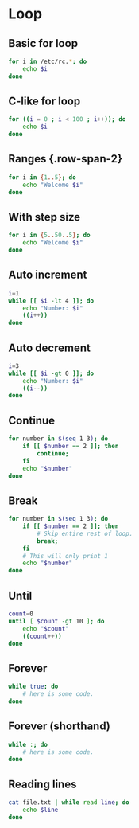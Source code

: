 # Loop

Basic for loop
--------------

```bash
for i in /etc/rc.*; do
    echo $i
done
```

C-like for loop
--------------

```bash
for ((i = 0 ; i < 100 ; i++)); do
    echo $i
done
```

Ranges {.row-span-2}
--------------

```bash
for i in {1..5}; do
    echo "Welcome $i"
done
```

With step size
--------------

```bash
for i in {5..50..5}; do
    echo "Welcome $i"
done
```

Auto increment
-------------

```bash
i=1
while [[ $i -lt 4 ]]; do
    echo "Number: $i"
    ((i++))
done
```

Auto decrement
-------------

```bash
i=3
while [[ $i -gt 0 ]]; do
    echo "Number: $i"
    ((i--))
done
```

Continue
-------------

```bash {data=3,5}
for number in $(seq 1 3); do
    if [[ $number == 2 ]]; then
        continue;
    fi
    echo "$number"
done
```

Break
-------------

```bash
for number in $(seq 1 3); do
    if [[ $number == 2 ]]; then
        # Skip entire rest of loop.
        break;
    fi
    # This will only print 1
    echo "$number"
done
```

Until
-------------

```bash
count=0
until [ $count -gt 10 ]; do
    echo "$count"
    ((count++))
done
```

Forever
-------------

```bash
while true; do
    # here is some code.
done
```

Forever (shorthand)
-------------

```bash
while :; do
    # here is some code.
done
```

Reading lines
-------------

```bash
cat file.txt | while read line; do
    echo $line
done
```
